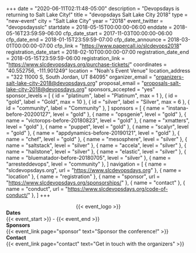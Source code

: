 +++
date = "2020-06-11T02:11:48-05:00"
description = "Devopsdays is returning to Salt Lake City!"
title = "devopsdays Salt Lake City 2018"
type = "new-event"
city = "Salt Lake City"
year = "2018"
event_twitter = "devopsdaysslc"
startdate = 2018-05-15T00:00:00-06:00
enddate = 2018-05-16T23:59:59-06:00
cfp_date_start = 2017-11-03T00:00:00-06:00
cfp_date_end = 2018-01-15T23:59:59-07:00
cfp_date_announce = 2018-03-01T00:00:00-07:00
cfp_link = "https://www.papercall.io/slcdevops2018"
registration_date_start = 2018-02-10T00:00:00-07:00
registration_date_end = 2018-05-15T23:59:59-06:00
registration_link = "https://www.slcdevopsdays.org/purchase-tickets/"
coordinates = "40.552756, -111.901249"
location = "Noah's Event Venue"
location_address = "322 11000 S, South Jordan, UT 84095"
organizer_email = "organizers-salt-lake-city-2018@devopsdays.org"
proposal_email = "proposals-salt-lake-city-2018@devopsdays.org"
sponsors_accepted = "yes"
sponsor_levels = [
    { id = "platinum", label = "Platinum", max = 1 },
    { id = "gold", label = "Gold", max = 10 },
    { id = "silver", label = "Silver", max = 6 },
    { id = "community", label = "Community" },
]
sponsors = [
    { name = "instana-before-20200127", level = "gold" },
    { name = "opsgenie", level = "gold" },
    { name = "victorops-before-20180823", level = "gold" },
    { name = "xmatters", level = "gold" },
    { name = "puppet", level = "gold" },
    { name = "scalyr", level = "gold" },
    { name = "appdynamics-before-20190121", level = "gold" },
    { name = "chef", level = "gold" },
    { name = "mesosphere", level = "silver" },
    { name = "saltstack", level = "silver" },
    { name = "accela", level = "silver" },
    { name = "hailstone", level = "silver" },
    { name = "elastic", level = "silver" },
    { name = "bluematador-before-20180705", level = "silver" },
    { name = "arresteddevops", level = "community" },
]
navigation = [
    { name = "slcdevopsdays.org", url = "https://www.slcdevopsdays.org" },
    { name = "location" },
    { name = "registration" },
    { name = "sponsor", url = "https://www.slcdevopsdays.org/sponsorships/" },
    { name = "contact" },
    { name = "conduct", url = "https://www.slcdevopsdays.org/code-of-conduct/" },
]
+++
<div style="text-align:center;">
  {{< event_logo >}}
</div>

<div class = "row">
  <div class = "col-md-2">
    <strong>Dates</strong>
  </div>
  <div class = "col-md-8">
    {{< event_start >}} - {{< event_end >}}
  </div>
</div>

<!-- <div class = "row">
  <div class = "col-md-2">
    <strong>Location</strong>
  </div>
  <div class = "col-md-8">
    {{< event_location >}}
  </div>
</div> -->

<!-- <div class = "row">
  <div class = "col-md-2">
    <strong>Register</strong>
  </div>
  <div class = "col-md-8">
    {{< event_link page="registration" text="Register to attend the conference!" >}}
  </div>
</div> -->

<!-- <div class = "row">
  <div class = "col-md-2">
    <strong>Propose</strong>
  </div>
  <div class = "col-md-8">
    {{< event_link page="propose" text="Propose a talk!" >}}
  </div>
</div> -->

<!-- <div class = "row">
  <div class = "col-md-2">
    <strong>Program</strong>
  </div>
  <div class = "col-md-8">
    View the {{< event_link page="program" text="program." >}}
  </div>
</div> -->

<!-- <div class = "row">
  <div class = "col-md-2">
    <strong>Speakers</strong>
  </div>
  <div class = "col-md-8">
    Check out the {{< event_link page="speakers" text="speakers!" >}}
  </div>
</div> -->

<div class = "row">
  <div class = "col-md-2">
    <strong>Sponsors</strong>
  </div>
  <div class = "col-md-8">
    {{< event_link page="sponsor" text="Sponsor the conference!" >}}
  </div>
</div>

<div class = "row">
  <div class = "col-md-2">
    <strong>Contact</strong>
  </div>
  <div class = "col-md-8">
    {{< event_link page="contact" text="Get in touch with the organizers" >}}
  </div>
</div>

<!-- Uncomment if you added your city twitter name -->
<!--
{{< event_twitter >}}
-->

